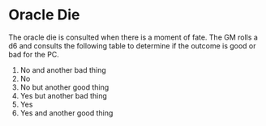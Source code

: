 # Oracle Die

The oracle die is consulted when there is a moment of fate. The GM rolls a d6 and consults the following table to determine if the outcome is good or bad for the PC.

1. No and another bad thing
2. No
3. No but another good thing
4. Yes but another bad thing
5. Yes
6. Yes and another good thing
